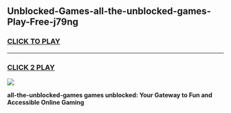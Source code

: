 
## Unblocked-Games-all-the-unblocked-games-Play-Free-j79ng
<h3>
<a href="https://premium76.site?title=all-the-unblocked-games&ref=18A1">CLICK TO PLAY</a></h3>
<hr>

<h3>
<a href="https://premium76.site?title=all-the-unblocked-games&ref=18A1">CLICK 2 PLAY</a>
  
</h3>

<a href="https://premium76.site?title=all-the-unblocked-games&ref=18A1"><img src="https://clearcache.store/games.png"></a>


**all-the-unblocked-games games unblocked: Your Gateway to Fun and Accessible Online Gaming**
